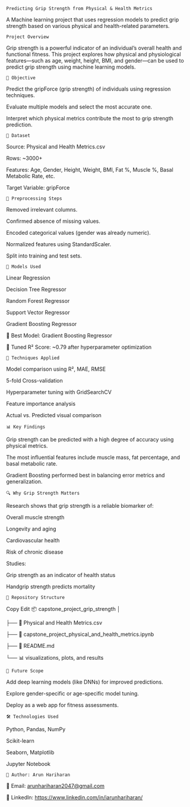     Predicting Grip Strength from Physical & Health Metrics

A Machine learning project that uses regression models to predict grip strength based on various physical and health-related parameters.

    Project Overview

Grip strength is a powerful indicator of an individual’s overall health and functional fitness. This project explores how physical and physiological features—such as age, weight, height, BMI, and gender—can be used to predict grip strength using machine learning models.

    🎯 Objective

Predict the gripForce (grip strength) of individuals using regression techniques.

Evaluate multiple models and select the most accurate one.

Interpret which physical metrics contribute the most to grip strength prediction.

    📂 Dataset

Source: Physical and Health Metrics.csv

Rows: ~3000+

Features: Age, Gender, Height, Weight, BMI, Fat %, Muscle %, Basal Metabolic Rate, etc.

Target Variable: gripForce

    🔄 Preprocessing Steps

Removed irrelevant columns.

Confirmed absence of missing values.

Encoded categorical values (gender was already numeric).

Normalized features using StandardScaler.

Split into training and test sets.

    🤖 Models Used

Linear Regression

Decision Tree Regressor

Random Forest Regressor

Support Vector Regressor

Gradient Boosting Regressor

📌 Best Model: Gradient Boosting Regressor

📌 Tuned R² Score: ~0.79 after hyperparameter optimization

    🧪 Techniques Applied
Model comparison using R², MAE, RMSE

5-fold Cross-validation

Hyperparameter tuning with GridSearchCV

Feature importance analysis

Actual vs. Predicted visual comparison

    📊 Key Findings
Grip strength can be predicted with a high degree of accuracy using physical metrics.

The most influential features include muscle mass, fat percentage, and basal metabolic rate.

Gradient Boosting performed best in balancing error metrics and generalization.

    🔍 Why Grip Strength Matters
Research shows that grip strength is a reliable biomarker of:

Overall muscle strength

Longevity and aging

Cardiovascular health

Risk of chronic disease

Studies:

Grip strength as an indicator of health status

Handgrip strength predicts mortality

    📁 Repository Structure
Copy
Edit
📦 capstone_project_grip_strength
│

├── 📄 Physical and Health Metrics.csv

├── 📔 capstone_project_physical_and_health_metrics.ipynb

├── 📄 README.md

└── 📊 visualizations, plots, and results

    🚀 Future Scope
Add deep learning models (like DNNs) for improved predictions.

Explore gender-specific or age-specific model tuning.

Deploy as a web app for fitness assessments.

    🛠️ Technologies Used
Python, Pandas, NumPy

Scikit-learn

Seaborn, Matplotlib

Jupyter Notebook

    👤 Author: Arun Hariharan

📧 Email: arunhariharan2047@gmail.com

🔗 LinkedIn: https://www.linkedin.com/in/iarunhariharan/



